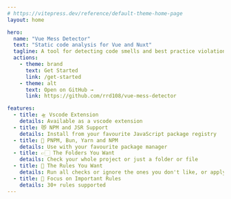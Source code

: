 ```yaml
---
# https://vitepress.dev/reference/default-theme-home-page
layout: home

hero:
  name: "Vue Mess Detector"
  text: "Static code analysis for Vue and Nuxt"
  tagline: A tool for detecting code smells and best practice violations in Vue and Nuxt projects.
  actions:
    - theme: brand
      text: Get Started
      link: /get-started
    - theme: alt
      text: Open on GitHub →
      link: https://github.com/rrd108/vue-mess-detector

features:
  - title: 🛸 Vscode Extension
    details: Available as a vscode extension
  - title: 😻 NPM and JSR Support
    details: Install from your favourite JavaScript package registry
  - title: 🤖 PNPM, Bun, Yarn and NPM
    details: Use with your favourite package manager
  - title: 👉🏻 The Folders You Want
    details: Check your whole project or just a folder or file
  - title: 🧲 The Rules You Want
    details: Run all checks or ignore the ones you don't like, or apply only the ones you want
  - title: 🔩 Focus on Important Rules
    details: 30+ rules supported
---
```


<span id="morphBlur"></span>

<Contributors />
